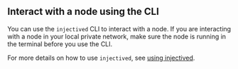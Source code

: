 ## Interact with a node using the CLI

You can use the `injectived` CLI to interact with a node. If you are interacting with a node in your local private network, make sure the node is running in the terminal before you use the CLI.

For more details on how to use `injectived`, see [using injectived](../developers/injectived/use.md "mention").
